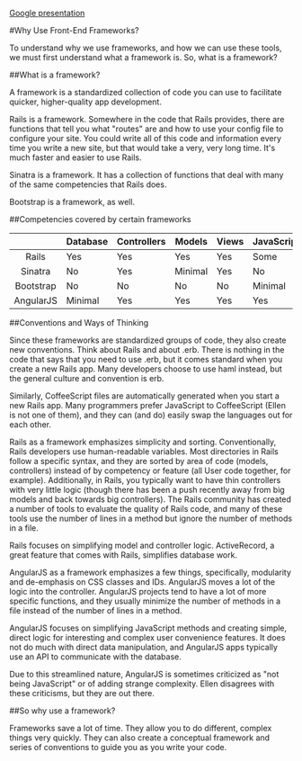 [Google presentation](https://docs.google.com/presentation/d/1LLHcxk0xSg2lcMN0gJNtdHcSweAkJZf2RZUvS7HlUmE/edit#slide=id.p)

#Why Use Front-End Frameworks?

To understand why we use frameworks, and how we can use these tools,
we must first understand what a framework is. So, what is a framework?


##What is a framework?

A framework is a standardized collection of code you can use to facilitate
quicker, higher-quality app development.

Rails is a framework. Somewhere in the code that Rails provides, there are
functions that tell you what "routes" are and how to use your config file
to configure your site. You could write all of this code and information 
every time you write a new site, but that would take a very, very long time.
It's much faster and easier to use Rails.

Sinatra is a framework. It has a collection of functions that deal with 
many of the same competencies that Rails does.

Bootstrap is a framework, as well.


##Competencies covered by certain frameworks

|           | Database | Controllers | Models  | Views | JavaScript | CSS     |
|:---------:|:---------|-------------|---------|-------|------------|--------:|
| Rails     | Yes      | Yes         | Yes     | Yes   | Some       | Minimal |
| Sinatra   | No       | Yes         | Minimal | Yes   | No         | No      |
| Bootstrap | No       | No          | No      | No    | Minimal    | Yes     |
| AngularJS | Minimal  | Yes         | Yes     | Yes   | Yes        | No      |

##Conventions and Ways of Thinking

Since these frameworks are standardized groups of code, they also create
new conventions. Think about Rails and about .erb. There is nothing in the 
code that says that you need to use .erb, but it comes standard when you
create a new Rails app. Many developers choose to use haml instead, but 
the general culture and convention is erb.

Similarly, CoffeeScript files are automatically generated when you start
a new Rails app. Many programmers prefer JavaScript to CoffeeScript (Ellen 
is not one of them), and they can (and do) easily swap the languages out
for each other.

Rails as a framework emphasizes simplicity and sorting. Conventionally, 
Rails developers use human-readable variables. Most directories in Rails 
follow a specific syntax, and they are sorted by area of code (models, 
controllers) instead of by competency or feature (all User code together, 
for example). Additionally, in Rails, you typically want to have thin 
controllers with very little logic (though there has been a push recently 
away from big models and back towards big controllers). The Rails community 
has created a number of tools to evaluate the quality of Rails code, and 
many of these tools use the number of lines in a method but ignore the 
number of methods in a file. 

Rails focuses on simplifying model and controller logic. ActiveRecord, 
a great feature that comes with Rails, simplifies database work.

AngularJS as a framework emphasizes a few things, specifically, 
modularity and de-emphasis on CSS classes and IDs. AngularJS moves a 
lot of the logic into the controller. AngularJS projects tend to have a 
lot of more specific functions, and they usually minimize the number of 
methods in a file instead of the number of lines in a method. 

AngularJS focuses on simplifying JavaScript methods and creating simple,
direct logic for interesting and complex user convenience features. It
does not do much with direct data manipulation, and AngularJS apps
typically use an API to communicate with the database.

Due to this streamlined nature, AngularJS is sometimes criticized as
"not being JavaScript" or of adding strange complexity. Ellen disagrees
with these criticisms, but they are out there.


##So why use a framework?

Frameworks save a lot of time. They allow you to do different, complex
things very quickly. They can also create a conceptual framework and
series of conventions to guide you as you write your code.